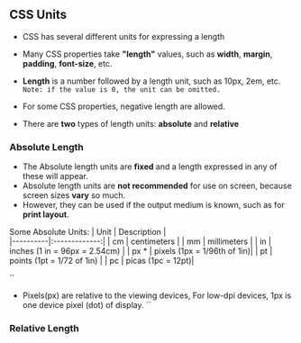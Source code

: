 ## CSS Units
* CSS has several different units for expressing a length
* Many CSS properties take **"length"** values, such as **width**, **margin**, **padding**, **font-size**, etc.
* **Length** is a number followed by a length unit, such as 10px, 2em, etc.
``
Note: if the value is 0, the unit can be omitted.
``
* For some CSS properties, negative length are allowed.

* There are **two** types of length units: **absolute** and **relative**

### Absolute Length
* The Absolute length units are **fixed** and a length expressed in any of these will appear.
* Absolute length units are **not recommended** for use on screen, because screen sizes **vary** so much.
* However, they can be used if the output medium is known, such as for **print layout**.

Some Absolute Units: 
| Unit   |      Description      |  
|----------|:-------------:|
| cm | centimeters |
| mm | millimeters   |
| in | inches (1 in = 96px = 2.54cm) |
| px * | pixels (1px = 1/96th of 1in)|
| pt | points (1pt = 1/72 of 1in) |
| pc | picas (1pc = 12pt)|

``
* Pixels(px) are relative to the viewing devices, For low-dpi devices, 1px is one device pixel (dot) of display.
``

### Relative Length